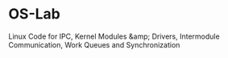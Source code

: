 # OS-Lab
Linux Code for IPC, Kernel Modules &amp;amp; Drivers, Intermodule Communication, Work Queues and Synchronization
